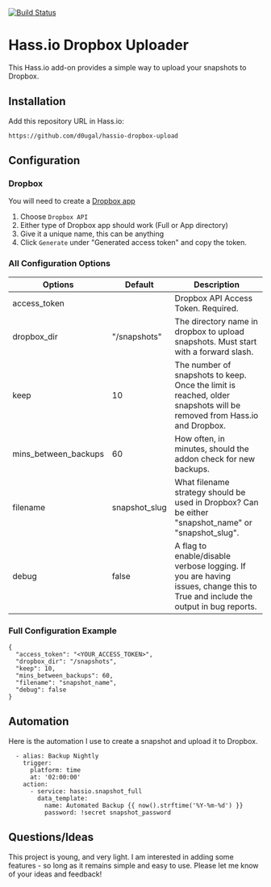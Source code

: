 [![Build Status](https://api.travis-ci.org/d0ugal/hassio-dropbox-upload.svg?branch=master)](https://travis-ci.org/d0ugal/hassio-dropbox-upload)

# Hass.io Dropbox Uploader

This Hass.io add-on provides a simple way to upload your snapshots to Dropbox.

## Installation

Add this repository URL in Hass.io:

	https://github.com/d0ugal/hassio-dropbox-upload


## Configuration

### Dropbox

You will need to create a [Dropbox app](https://www.dropbox.com/developers/apps)

1. Choose `Dropbox API`
2. Either type of Dropbox app should work (Full or App directory)
3. Give it a unique name, this can be anything
4. Click `Generate` under "Generated access token" and copy the token.


### All Configuration Options


| Options              	| Default       	| Description                                                                                                                      	|
|----------------------	|---------------	|----------------------------------------------------------------------------------------------------------------------------------	|
| access_token         	|               	| Dropbox API Access Token. Required.                                                                                              	|
| dropbox_dir          	| "/snapshots"  	| The directory name in dropbox to upload snapshots.  Must start with a forward slash.                                             	|
| keep                 	| 10            	| The number of snapshots to keep. Once the limit is reached,  older snapshots will be removed from Hass.io and Dropbox.           	|
| mins_between_backups 	| 60            	| How often, in minutes, should the addon check for new backups.                                                                   	|
| filename             	| snapshot_slug 	| What filename strategy should be used in Dropbox? Can be either  "snapshot_name" or "snapshot_slug".                             	|
| debug                	| false         	| A flag to enable/disable verbose logging. If you are  having issues, change this to True and include the output  in bug reports. 	|


### Full Configuration Example

```
{
  "access_token": "<YOUR_ACCESS_TOKEN>",
  "dropbox_dir": "/snapshots",
  "keep": 10,
  "mins_between_backups": 60,
  "filename": "snapshot_name",
  "debug": false
}
```

## Automation

Here is the automation I use to create a snapshot and upload it to Dropbox.

```
  - alias: Backup Nightly
    trigger:
      platform: time
      at: '02:00:00'
    action:
      - service: hassio.snapshot_full
        data_template:
          name: Automated Backup {{ now().strftime('%Y-%m-%d') }}
          password: !secret snapshot_password
```


## Questions/Ideas

This project is young, and very light. I am interested in adding some features -
so long as it remains simple and easy to use. Please let me know of your ideas
and feedback!
